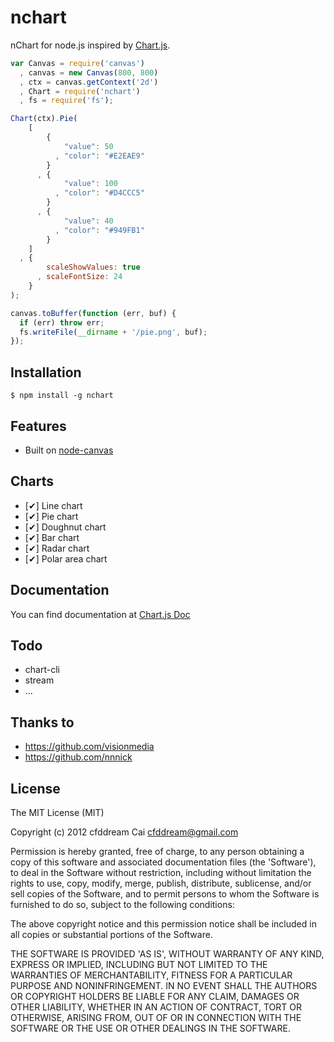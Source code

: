 nchart
======

nChart for node.js inspired by [Chart.js][].

```js
var Canvas = require('canvas')
  , canvas = new Canvas(800, 800)
  , ctx = canvas.getContext('2d')
  , Chart = require('nchart')
  , fs = require('fs');

Chart(ctx).Pie(
    [
        {
            "value": 50
          , "color": "#E2EAE9"
        }
      , {
            "value": 100
          , "color": "#D4CCC5"
        }
      , {
            "value": 40
          , "color": "#949FB1"
        }
    ]
  , {
        scaleShowValues: true
      , scaleFontSize: 24
    }
);

canvas.toBuffer(function (err, buf) {
  if (err) throw err;
  fs.writeFile(__dirname + '/pie.png', buf);
});
```

## Installation

    $ npm install -g nchart

## Features

  * Built on [node-canvas][]

## Charts

  * [✔] Line chart
  * [✔] Pie chart
  * [✔] Doughnut chart
  * [✔] Bar chart
  * [✔] Radar chart
  * [✔] Polar area chart

## Documentation

  You can find documentation at [Chart.js Doc][]

## Todo
  * chart-cli
  * stream
  * ...

## Thanks to

  * https://github.com/visionmedia
  * https://github.com/nnnick

## License

The MIT License (MIT)

Copyright (c) 2012 cfddream Cai cfddream@gmail.com

Permission is hereby granted, free of charge, to any person obtaining
a copy of this software and associated documentation files (the
'Software'), to deal in the Software without restriction, including
without limitation the rights to use, copy, modify, merge, publish,
distribute, sublicense, and/or sell copies of the Software, and to
permit persons to whom the Software is furnished to do so, subject to
the following conditions:

The above copyright notice and this permission notice shall be
included in all copies or substantial portions of the Software.

THE SOFTWARE IS PROVIDED 'AS IS', WITHOUT WARRANTY OF ANY KIND,
EXPRESS OR IMPLIED, INCLUDING BUT NOT LIMITED TO THE WARRANTIES OF
MERCHANTABILITY, FITNESS FOR A PARTICULAR PURPOSE AND NONINFRINGEMENT.
IN NO EVENT SHALL THE AUTHORS OR COPYRIGHT HOLDERS BE LIABLE FOR ANY
CLAIM, DAMAGES OR OTHER LIABILITY, WHETHER IN AN ACTION OF CONTRACT,
TORT OR OTHERWISE, ARISING FROM, OUT OF OR IN CONNECTION WITH THE
SOFTWARE OR THE USE OR OTHER DEALINGS IN THE SOFTWARE.


[Chart.js]: http://www.chartjs.org/
[Chart.js Doc]: http://www.chartjs.org/docs
[node-canvas]: https://github.com/LearnBoost/node-canvas
